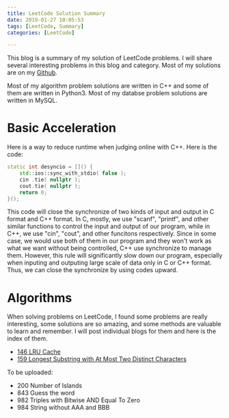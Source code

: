 ```yaml
---
title: LeetCode Solution Summary
date: 2019-01-27 10:05:53
tags: [LeetCode, Summary]
categories: [LeetCode]

---
```


This blog is a summary of my solution of LeetCode problems. I will share several interesting problems in this blog and category. Most of my solutions are on my [Github](https://github.com/lrscy/LeetCode).

Most of my algorithm problem solutions are written in C++ and some of them are written in Python3. Most of my databse problem solutions are written in MySQL.

# Basic Acceleration

Here is a way to reduce runtime when judging online with C++. Here is the code:

``` c++
static int desyncio = []() {
    std::ios::sync_with_stdio( false );
    cin .tie( nullptr );
    cout.tie( nullptr );
    return 0;
}();
```

This code will close the synchronize of two kinds of input and output in C format and C++ format. In C, mostly, we use "scanf", "printf", and other similar functions to control the input and output of our program, while in C++, we use "cin", "cout", and other funcitons respectively. Since in some case, we would use both of them in our program and they won't work as what we want without being controlled, C++ use synchronize to manage them. However, this rule will significantly slow down our program, especially when inputing and outputing large scale of data only in C or C++ format. Thus, we can close the synchronize by using codes upward.

# Algorithms

When solving problems on LeetCode, I found some problems are really interesting, some solutions are so amazing, and some methods are valuable to learn and remember. I will post individual blogs for them and here is the index of them.

- [146 LRU Cache](/2019/01/27/LeetCode-146-LRU-Cache)
- [159 Longest Substring with At Most Two Distinct Characters](/2019/01/27/LeetCode-159-Longest-Substring-with-At-Most-Two-Distinct-Characters)

To be uploaded:
- 200 Number of Islands
- 843 Guess the word
- 982 Triples with Bitwise AND Equal To Zero
- 984 String without AAA and BBB
